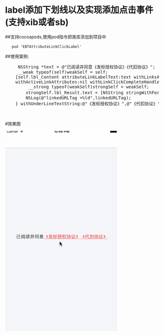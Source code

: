 # label添加下划线以及实现添加点击事件(支持xib或者sb)

##支持cocoapods,使用pod指令把类库添加到项目中

```
   pod 'EBTAttributeLinkClickLabel'
```

##使用案例:

<pre>
     NSString *text = @"已阅读并同意《发标授权协议》《代扣协议》";
     __weak typeof(self)weakSelf = self;
    [self.lbl_Content attributeLinkLabelText:text withLinksAttribute:nil  
    withActiveLinkAttributes:nil withLinkClickCompleteHandler:^(NSInteger linkedURLTag) {
         __strong typeof(weakSelf)strongSelf = weakSelf;
        strongSelf.lbl_Result.text = [NSString stringWithFormat:@"当前点击的tag%ld",linkedURLTag];
        NSLog(@"linkedURLTag =%ld",linkedURLTag); 
    } withUnderLineTextString:@"《发标授权协议》",@"《代扣协议》",nil];
    

</pre>


#效果图

![Image](https://github.com/KBvsMJ/EBTCustomAttributeLabel/blob/master/demogif/1.gif)
